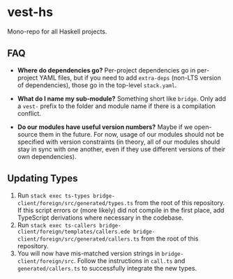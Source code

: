 # vest-hs

Mono-repo for all Haskell projects.

## FAQ
- **Where do dependencies go?** Per-project dependencies go in per-project YAML files, but if you
need to add `extra-deps` (non-LTS version of dependencies), those go in the top-level `stack.yaml`.

- **What do I name my sub-module?** Something short like `bridge`. Only add a `vest-` prefix to the
folder and module name if there is a compilation conflict.

- **Do our modules have useful version numbers?** Maybe if we open-source them in the future. For
now, usage of our modules should not be specified with version constraints (in theory, all of our
modules should stay in sync with one another, even if they use different versions of their own
dependencies).

## Updating Types
1. Run `stack exec ts-types bridge-client/foreign/src/generated/types.ts` from the root of this
   repository. If this script errors or (more likely) did not compile in the first place, add
   TypeScript derivations where necessary in the codebase.
2. Run `stack exec ts-callers bridge-client/foreign/templates/callers.ede bridge-client/foreign/src/generated/callers.ts`
   from the root of this repository.
3. You will now have mis-matched version strings in `bridge-client/foreign/src`. Follow the
   instructions in `call.ts` and `generated/callers.ts` to successfully integrate the new types.
